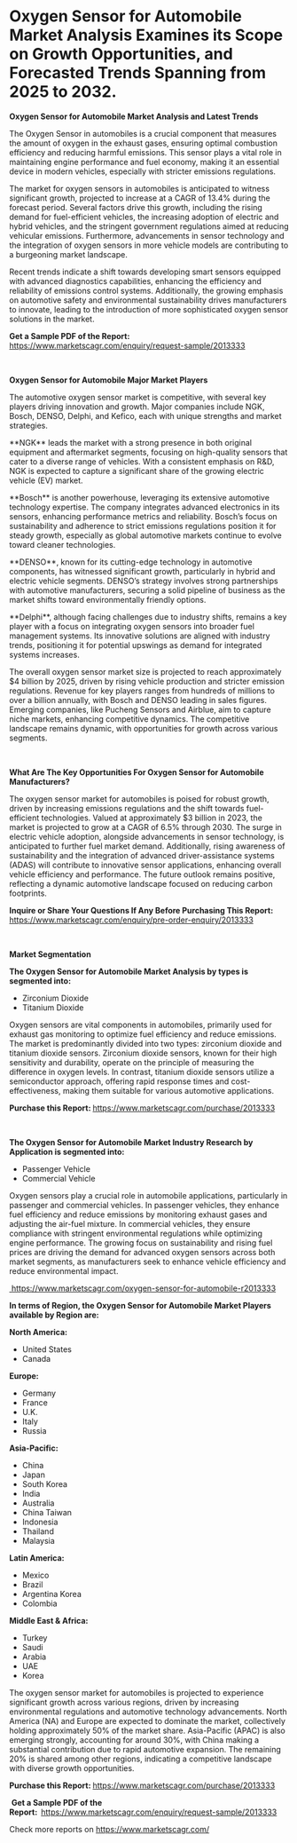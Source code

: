 <p><h1>Oxygen Sensor for Automobile Market Analysis Examines its Scope on Growth Opportunities, and Forecasted Trends Spanning from 2025 to 2032.</h1></p><p><strong>Oxygen Sensor for Automobile Market Analysis and Latest Trends</strong></p>
<p><p>The Oxygen Sensor in automobiles is a crucial component that measures the amount of oxygen in the exhaust gases, ensuring optimal combustion efficiency and reducing harmful emissions. This sensor plays a vital role in maintaining engine performance and fuel economy, making it an essential device in modern vehicles, especially with stricter emissions regulations.</p><p>The market for oxygen sensors in automobiles is anticipated to witness significant growth, projected to increase at a CAGR of 13.4% during the forecast period. Several factors drive this growth, including the rising demand for fuel-efficient vehicles, the increasing adoption of electric and hybrid vehicles, and the stringent government regulations aimed at reducing vehicular emissions. Furthermore, advancements in sensor technology and the integration of oxygen sensors in more vehicle models are contributing to a burgeoning market landscape.</p><p>Recent trends indicate a shift towards developing smart sensors equipped with advanced diagnostics capabilities, enhancing the efficiency and reliability of emissions control systems. Additionally, the growing emphasis on automotive safety and environmental sustainability drives manufacturers to innovate, leading to the introduction of more sophisticated oxygen sensor solutions in the market.</p></p>
<p><strong>Get a Sample PDF of the Report:&nbsp;</strong> <a href="https://www.marketscagr.com/enquiry/request-sample/2013333?utm_campaign=3018&utm_medium=2&utm_source=Github&utm_content=ia&utm_term=31032025&utm_id=oxygen-sensor-for-automobile">https://www.marketscagr.com/enquiry/request-sample/2013333</a></p>
<p>&nbsp;</p>
<p><strong>Oxygen Sensor for Automobile Major Market Players</strong></p>
<p><p>The automotive oxygen sensor market is competitive, with several key players driving innovation and growth. Major companies include NGK, Bosch, DENSO, Delphi, and Kefico, each with unique strengths and market strategies.</p><p>**NGK** leads the market with a strong presence in both original equipment and aftermarket segments, focusing on high-quality sensors that cater to a diverse range of vehicles. With a consistent emphasis on R&D, NGK is expected to capture a significant share of the growing electric vehicle (EV) market.</p><p>**Bosch** is another powerhouse, leveraging its extensive automotive technology expertise. The company integrates advanced electronics in its sensors, enhancing performance metrics and reliability. Bosch’s focus on sustainability and adherence to strict emissions regulations position it for steady growth, especially as global automotive markets continue to evolve toward cleaner technologies.</p><p>**DENSO**, known for its cutting-edge technology in automotive components, has witnessed significant growth, particularly in hybrid and electric vehicle segments. DENSO’s strategy involves strong partnerships with automotive manufacturers, securing a solid pipeline of business as the market shifts toward environmentally friendly options.</p><p>**Delphi**, although facing challenges due to industry shifts, remains a key player with a focus on integrating oxygen sensors into broader fuel management systems. Its innovative solutions are aligned with industry trends, positioning it for potential upswings as demand for integrated systems increases.</p><p>The overall oxygen sensor market size is projected to reach approximately $4 billion by 2025, driven by rising vehicle production and stricter emission regulations. Revenue for key players ranges from hundreds of millions to over a billion annually, with Bosch and DENSO leading in sales figures. Emerging companies, like Pucheng Sensors and Airblue, aim to capture niche markets, enhancing competitive dynamics. The competitive landscape remains dynamic, with opportunities for growth across various segments.</p></p>
<p>&nbsp;</p>
<p><strong>What Are The Key Opportunities For Oxygen Sensor for Automobile Manufacturers?</strong></p>
<p><p>The oxygen sensor market for automobiles is poised for robust growth, driven by increasing emissions regulations and the shift towards fuel-efficient technologies. Valued at approximately $3 billion in 2023, the market is projected to grow at a CAGR of 6.5% through 2030. The surge in electric vehicle adoption, alongside advancements in sensor technology, is anticipated to further fuel market demand. Additionally, rising awareness of sustainability and the integration of advanced driver-assistance systems (ADAS) will contribute to innovative sensor applications, enhancing overall vehicle efficiency and performance. The future outlook remains positive, reflecting a dynamic automotive landscape focused on reducing carbon footprints.</p></p>
<p><strong>Inquire or Share Your Questions If Any Before Purchasing This Report:</strong> <a href="https://www.marketscagr.com/enquiry/pre-order-enquiry/2013333?utm_campaign=3018&utm_medium=2&utm_source=Github&utm_content=ia&utm_term=31032025&utm_id=oxygen-sensor-for-automobile">https://www.marketscagr.com/enquiry/pre-order-enquiry/2013333</a></p>
<p>&nbsp;</p>
<p><strong>Market Segmentation</strong></p>
<p><strong>The Oxygen Sensor for Automobile Market Analysis by types is segmented into:</strong></p>
<p><ul><li>Zirconium Dioxide</li><li>Titanium Dioxide</li></ul></p>
<p><p>Oxygen sensors are vital components in automobiles, primarily used for exhaust gas monitoring to optimize fuel efficiency and reduce emissions. The market is predominantly divided into two types: zirconium dioxide and titanium dioxide sensors. Zirconium dioxide sensors, known for their high sensitivity and durability, operate on the principle of measuring the difference in oxygen levels. In contrast, titanium dioxide sensors utilize a semiconductor approach, offering rapid response times and cost-effectiveness, making them suitable for various automotive applications.</p></p>
<p><strong>Purchase this Report:&nbsp;</strong><a href="https://www.marketscagr.com/purchase/2013333?utm_campaign=3018&utm_medium=2&utm_source=Github&utm_content=ia&utm_term=31032025&utm_id=oxygen-sensor-for-automobile">https://www.marketscagr.com/purchase/2013333</a></p>
<p>&nbsp;</p>
<p><strong>The Oxygen Sensor for Automobile Market Industry Research by Application is segmented into:</strong></p>
<p><ul><li>Passenger Vehicle</li><li>Commercial Vehicle</li></ul></p>
<p><p>Oxygen sensors play a crucial role in automobile applications, particularly in passenger and commercial vehicles. In passenger vehicles, they enhance fuel efficiency and reduce emissions by monitoring exhaust gases and adjusting the air-fuel mixture. In commercial vehicles, they ensure compliance with stringent environmental regulations while optimizing engine performance. The growing focus on sustainability and rising fuel prices are driving the demand for advanced oxygen sensors across both market segments, as manufacturers seek to enhance vehicle efficiency and reduce environmental impact.</p></p>
<p><a href="https://www.marketscagr.com/oxygen-sensor-for-automobile-r2013333?utm_campaign=3018&utm_medium=2&utm_source=Github&utm_content=ia&utm_term=31032025&utm_id=oxygen-sensor-for-automobile">&nbsp;https://www.marketscagr.com/oxygen-sensor-for-automobile-r2013333</a></p>
<p><strong>In terms of Region, the Oxygen Sensor for Automobile Market Players available by Region are:</strong></p>
<p>
    <p> <strong> North America: </strong>
        <ul>
            <li>United States</li>
            <li>Canada</li>
        </ul>
        </p> 
    <p> <strong> Europe: </strong>
        <ul>
            <li>Germany</li>
            <li>France</li>
            <li>U.K.</li>
            <li>Italy</li>
            <li>Russia</li>
        </ul>
        </p> 
    <p> <strong> Asia-Pacific: </strong>
        <ul>
            <li>China</li>
            <li>Japan</li>
            <li>South Korea</li>
            <li>India</li>
            <li>Australia</li>
            <li>China Taiwan</li>
            <li>Indonesia</li>
            <li>Thailand</li>
            <li>Malaysia</li>
        </ul>
        </p> 
    <p> <strong> Latin America: </strong>
        <ul>
            <li>Mexico</li>
            <li>Brazil</li>
            <li>Argentina Korea</li>
            <li>Colombia</li>
        </ul>
        </p> 
    <p> <strong> Middle East & Africa: </strong>
        <ul>
            <li>Turkey</li>
            <li>Saudi</li>
            <li>Arabia</li>
            <li>UAE</li>
            <li>Korea</li>
        </ul>
    </p>
    </p>
<p><p>The oxygen sensor market for automobiles is projected to experience significant growth across various regions, driven by increasing environmental regulations and automotive technology advancements. North America (NA) and Europe are expected to dominate the market, collectively holding approximately 50% of the market share. Asia-Pacific (APAC) is also emerging strongly, accounting for around 30%, with China making a substantial contribution due to rapid automotive expansion. The remaining 20% is shared among other regions, indicating a competitive landscape with diverse growth opportunities.</p></p>
<p><strong>Purchase this Report: </strong><a href="https://www.marketscagr.com/purchase/2013333?utm_campaign=3018&utm_medium=2&utm_source=Github&utm_content=ia&utm_term=31032025&utm_id=oxygen-sensor-for-automobile">https://www.marketscagr.com/purchase/2013333</a></p>
<p>&nbsp;<strong>Get a Sample PDF of the Report:&nbsp;&nbsp;</strong><a href="https://www.marketscagr.com/enquiry/request-sample/2013333?utm_campaign=3018&utm_medium=2&utm_source=Github&utm_content=ia&utm_term=31032025&utm_id=oxygen-sensor-for-automobile">https://www.marketscagr.com/enquiry/request-sample/2013333</a></p>
<p><strong></strong></p>
<p>Check more reports on <a href="https://www.marketscagr.com/?utm_campaign=3018&utm_medium=2&utm_source=Github&utm_content=ia&utm_term=31032025&utm_id=oxygen-sensor-for-automobile">https://www.marketscagr.com/</a></p>